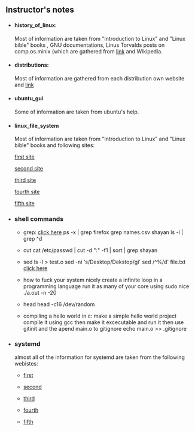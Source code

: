 ## Instructor's notes

- #### history_of_linux:

  Most of information are taken from "Introduction to Linux" and "Linux bible" books , GNU documentations, Linus Torvalds posts on comp.os.minix (which are gathered from [link](https://www.cs.cmu.edu/~awb/linux.history.html) and Wikipedia.

  

- #### distributions:

  Most of information are gathered from each distribution own website and [link](https://www.makeuseof.com/tag/whats-the-difference-between-linux-distributions-if-theyre-all-linux-makeuseof-explains/)

  

- #### ubuntu_gui

  Some of information are taken from ubuntu's help.

  

- #### linux_file_system

  Most of information are taken from "Introduction to Linux" and "Linux bible" books and following sites: 
  
  [first site](https://www.linuxnix.com/linux-directory-structure-explained-boot-folder/)

  [second site](https://opensource.com/life/16/10/introduction-linux-filesystems)
  
  [third site](https://www.howtogeek.com/117435/htg-explains-the-linux-directory-structure-explained/)

  [fourth site](https://opensource.com/life/16/10/introduction-linux-filesystems)
  
  [fifth site](https://www.geeksforgeeks.org/linux-directory-structure)

  
  
- ### shell commands

    - grep:
    [click here](https://www.cyberciti.biz/faq/howto-use-grep-command-in-linux-unix/)
    ps -x | grep firefox
    grep names.csv shayan
    ls -l | grep ^d


    - cut
     cat /etc/passwd | cut -d ":" -f1 | sort | grep shayan

    - sed
    ls -l > test.o
    sed -ni 's/Desktop/Dekstop/gi'
    sed /^%/d' file.txt
    [click here](https://www.digitalocean.com/community/tutorials/the-basics-of-using-the-sed-stream-editor-to-manipulate-text-in-linux#printing-lines)
    
    - how to fuck your system nicely
    create a infinite loop in a programming language
    run it as many of your core using
    sudo nice ./a.out -n -20

    - head
    head -c16 /dev/random

    - compiling a hello world in c:
    make a simple hello world project compile it using gcc then make it
    excecutable and run it then use gitinit and the apend main.o to gitignore
    echo main.o >> .gitignore


- ### systemd
  almost all of the information for systemd are taken from the following webistes:
  
  - [first](https://www.linux-magazine.com/Issues/2017/200/Tutorials-Systemd#article_f1)
  
  - [second](https://en.wikipedia.org/wiki/Systemd)
  
  - [third](https://www.freedesktop.org/wiki/Software/systemd/)
  
  - [fourth](https://www.linux.com/training-tutorials/understanding-and-using-systemd/)
  
  - [fifth](https://www.tutorialspoint.com/linux_admin/linux_admin_systemd_services_start_and_stop.htm)


